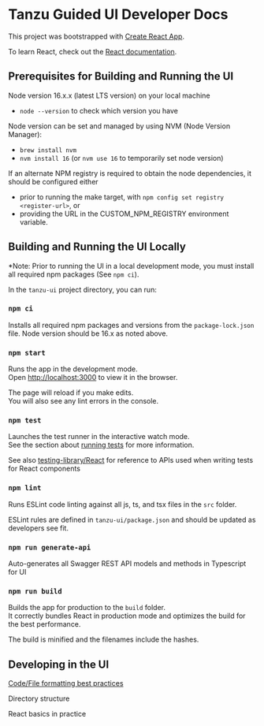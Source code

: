 # Tanzu Guided UI Developer Docs

This project was bootstrapped with [Create React App](https://github.com/facebook/create-react-app).

To learn React, check out the [React documentation](https://reactjs.org/).

## Prerequisites for Building and Running the UI

Node version 16.x.x (latest LTS version) on your local machine

- `node --version` to check which version you have

Node version can be set and managed by using NVM (Node Version Manager):

- `brew install nvm`
- `nvm install 16` (or `nvm use 16` to temporarily set node version)

If an alternate NPM registry is required to obtain the node dependencies, it should be configured either

- prior to running the make target, with `npm config set registry <register-url>`, or
- providing the URL in the CUSTOM_NPM_REGISTRY environment variable.



## Building and Running the UI Locally

*Note: Prior to running the UI in a local development mode, you must install all required npm packages (See `npm ci`).

In the `tanzu-ui` project directory, you can run:
### `npm ci`

Installs all required npm packages and versions from the `package-lock.json` file. Node version should be 16.x as noted above.

### `npm start`

Runs the app in the development mode.\
Open [http://localhost:3000](http://localhost:3000) to view it in the browser.

The page will reload if you make edits.\
You will also see any lint errors in the console.

### `npm test`

Launches the test runner in the interactive watch mode.\
See the section about [running tests](https://create-react-app.dev/docs/running-tests/) for more information.

See also [testing-library/React](https://testing-library.com/docs/react-testing-library/intro/) for reference to APIs used when writing tests for React components

### `npm lint`

Runs ESLint code linting against all js, ts, and tsx files in the `src` folder.

ESLint rules are defined in `tanzu-ui/package.json` and should be updated as developers see fit.

### `npm run generate-api`

Auto-generates all Swagger REST API models and methods in Typescript for UI

### `npm run build`

Builds the app for production to the `build` folder.\
It correctly bundles React in production mode and optimizes the build for the best performance.

The build is minified and the filenames include the hashes.

## Developing in the UI

[Code/File formatting best practices](./FORMATTING.md)

Directory structure

React basics in practice


